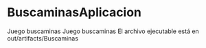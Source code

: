 # BuscaminasAplicacion
Juego buscaminas
Juego buscaminas
El archivo ejecutable está en out/artifacts/Buscaminas

